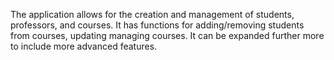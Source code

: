 The application allows for the creation and management of students, professors, and courses. 
It has functions for adding/removing students from courses, updating managing courses.
It can be expanded further more to include more advanced features.
